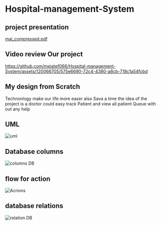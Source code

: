 # Hospital-management-System
## project presentation
[mai_compressed.pdf](https://github.com/meiatef066/Hospital-management-System/files/15367590/mai_compressed.pdf)

## Video review Our project

https://github.com/meiatef066/Hospital-management-System/assets/120066705/575e6690-72c4-4380-a8cb-718c1a54fcbd

## My design from Scratch 
Technonlogy make our life more easer also Sava a time
 the idea of the project is a doctor could easy track Patient and view all patient Queue with out any help

 ## UML 
 ![uml](https://github.com/meiatef066/Hospital-management-System/assets/120066705/89afe3fe-d662-4906-bd86-1722b703213f)

## Database columns
![columns DB](https://github.com/meiatef066/Hospital-management-System/assets/120066705/ce19c928-dc07-4e78-8498-f999b3efca0c)

## flow for action 

![Acrions](https://github.com/meiatef066/Hospital-management-System/assets/120066705/0e742e2c-7bab-484c-a9f5-4936541f64ca)

## database relations
![relation DB](https://github.com/meiatef066/Hospital-management-System/assets/120066705/29fc5ed8-9e78-4666-a351-4aa5d4fb2423)

